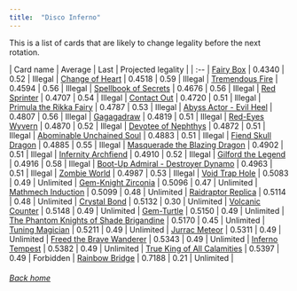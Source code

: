 ```yaml
---
title:  "Disco Inferno"
---
```


This is a list of cards that are likely to change legality before the next rotation.

| Card name | Average | Last | Projected legality |
| :-- |
[Fairy Box](https://db.ygoprodeck.com/card/?search=Fairy%20Box) | 0.4340 | 0.52 | Illegal |
[Change of Heart](https://db.ygoprodeck.com/card/?search=Change%20of%20Heart) | 0.4518 | 0.59 | Illegal |
[Tremendous Fire](https://db.ygoprodeck.com/card/?search=Tremendous%20Fire) | 0.4594 | 0.56 | Illegal |
[Spellbook of Secrets](https://db.ygoprodeck.com/card/?search=Spellbook%20of%20Secrets) | 0.4676 | 0.56 | Illegal |
[Red Sprinter](https://db.ygoprodeck.com/card/?search=Red%20Sprinter) | 0.4707 | 0.54 | Illegal |
[Contact Out](https://db.ygoprodeck.com/card/?search=Contact%20Out) | 0.4720 | 0.51 | Illegal |
[Primula the Rikka Fairy](https://db.ygoprodeck.com/card/?search=Primula%20the%20Rikka%20Fairy) | 0.4787 | 0.53 | Illegal |
[Abyss Actor - Evil Heel](https://db.ygoprodeck.com/card/?search=Abyss%20Actor%20-%20Evil%20Heel) | 0.4807 | 0.56 | Illegal |
[Gagagadraw](https://db.ygoprodeck.com/card/?search=Gagagadraw) | 0.4819 | 0.51 | Illegal |
[Red-Eyes Wyvern](https://db.ygoprodeck.com/card/?search=Red-Eyes%20Wyvern) | 0.4870 | 0.52 | Illegal |
[Devotee of Nephthys](https://db.ygoprodeck.com/card/?search=Devotee%20of%20Nephthys) | 0.4872 | 0.51 | Illegal |
[Abominable Unchained Soul](https://db.ygoprodeck.com/card/?search=Abominable%20Unchained%20Soul) | 0.4883 | 0.51 | Illegal |
[Fiend Skull Dragon](https://db.ygoprodeck.com/card/?search=Fiend%20Skull%20Dragon) | 0.4885 | 0.55 | Illegal |
[Masquerade the Blazing Dragon](https://db.ygoprodeck.com/card/?search=Masquerade%20the%20Blazing%20Dragon) | 0.4902 | 0.51 | Illegal |
[Infernity Archfiend](https://db.ygoprodeck.com/card/?search=Infernity%20Archfiend) | 0.4910 | 0.52 | Illegal |
[Gilford the Legend](https://db.ygoprodeck.com/card/?search=Gilford%20the%20Legend) | 0.4916 | 0.58 | Illegal |
[Boot-Up Admiral - Destroyer Dynamo](https://db.ygoprodeck.com/card/?search=Boot-Up%20Admiral%20-%20Destroyer%20Dynamo) | 0.4963 | 0.51 | Illegal |
[Zombie World](https://db.ygoprodeck.com/card/?search=Zombie%20World) | 0.4987 | 0.53 | Illegal |
[Void Trap Hole](https://db.ygoprodeck.com/card/?search=Void%20Trap%20Hole) | 0.5083 | 0.49 | Unlimited |
[Gem-Knight Zirconia](https://db.ygoprodeck.com/card/?search=Gem-Knight%20Zirconia) | 0.5096 | 0.47 | Unlimited |
[Mathmech Induction](https://db.ygoprodeck.com/card/?search=Mathmech%20Induction) | 0.5099 | 0.48 | Unlimited |
[Raidraptor Replica](https://db.ygoprodeck.com/card/?search=Raidraptor%20Replica) | 0.5114 | 0.48 | Unlimited |
[Crystal Bond](https://db.ygoprodeck.com/card/?search=Crystal%20Bond) | 0.5132 | 0.30 | Unlimited |
[Volcanic Counter](https://db.ygoprodeck.com/card/?search=Volcanic%20Counter) | 0.5148 | 0.49 | Unlimited |
[Gem-Turtle](https://db.ygoprodeck.com/card/?search=Gem-Turtle) | 0.5150 | 0.49 | Unlimited |
[The Phantom Knights of Shade Brigandine](https://db.ygoprodeck.com/card/?search=The%20Phantom%20Knights%20of%20Shade%20Brigandine) | 0.5170 | 0.45 | Unlimited |
[Tuning Magician](https://db.ygoprodeck.com/card/?search=Tuning%20Magician) | 0.5211 | 0.49 | Unlimited |
[Jurrac Meteor](https://db.ygoprodeck.com/card/?search=Jurrac%20Meteor) | 0.5311 | 0.49 | Unlimited |
[Freed the Brave Wanderer](https://db.ygoprodeck.com/card/?search=Freed%20the%20Brave%20Wanderer) | 0.5343 | 0.49 | Unlimited |
[Inferno Tempest](https://db.ygoprodeck.com/card/?search=Inferno%20Tempest) | 0.5382 | 0.49 | Unlimited |
[True King of All Calamities](https://db.ygoprodeck.com/card/?search=True%20King%20of%20All%20Calamities) | 0.5397 | 0.49 | Forbidden |
[Rainbow Bridge](https://db.ygoprodeck.com/card/?search=Rainbow%20Bridge) | 0.7188 | 0.21 | Unlimited |

###### [Back home](index)